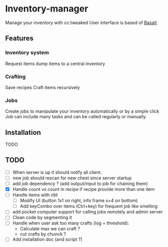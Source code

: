 # Inventory-manager

Manage your inventory with cc:tweaked
User interface is based of [Basalt](https://basalt.madefor.cc/#/)


## Features

### Inventory system

Request items
dump items to a central inventory


### Crafting

Save recipes
Craft items recursively


### Jobs

Create jobs to manipulate your inventory automatically or by a simple click
Job can include many tasks and can be called regularly or manually.


## Installation

TODO


## TODO

- [ ] When server is up it should notify all client.
- [ ] new job should rescan for new chest since server startup
- [ ] add job dependency ? (add output/input to job for chaining them)
- [x] Handle count vs count in recipe if recipe provide more than one item
- [ ] Handle items with nbt
  - [ ] Modify UI (button 1x1 on right, info frame x=4 on bottom)
  - [ ] Add keyCombo over items (Ctrl+key) for frequent job like smelting
- [ ] add pocket computer support for calling jobs remotely and admin server
- [ ] Clean code by segmenting it
- [ ] Handle when user ask too many crafts (log + threshold):
  - Calculate max we can craft ?
  - cut crafts by chunck ?
- [ ] Add installation doc (and script ?)
